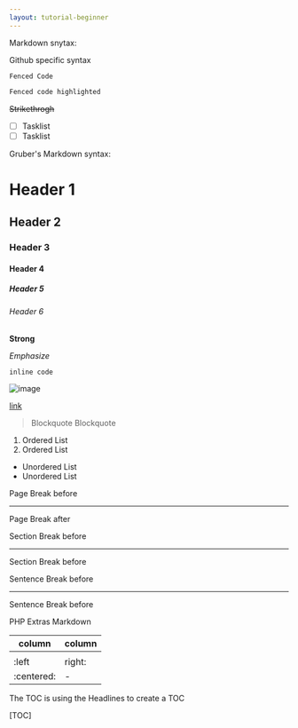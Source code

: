 ```yaml
---
layout: tutorial-beginner
---
```


Markdown snytax:

Github specific syntax
```
Fenced Code
```

```bash
Fenced code highlighted
```

~~Strikethrogh~~

- [ ] Tasklist
- [ ] Tasklist

Gruber's Markdown syntax:
# Header 1
## Header 2
### Header 3
#### Header 4
##### Header 5
###### Header 6

**Strong**

*Emphasize*

`inline code`

![image](https://community.openhab.org/uploads/default/original/1X/ada4f9ed6657f88f1e3e8e99f44343666f6ccc17.png)

[link](https://community.openhab.org/)

> Blockquote
> Blockquote

1. Ordered List
2. Ordered List

- Unordered List
- Unordered List

Page Break before
* * *
Page Break after

Section Break before
- - -
Section Break before

Sentence Break before
_ _ _
Sentence Break before



PHP Extras Markdown

| column     | column     |
|------------|------------|
|            |            |
|:left       |right:      |
|:centered:  |-           |

The TOC is using the Headlines to create a TOC

[TOC]



<!--This is a comment-->

